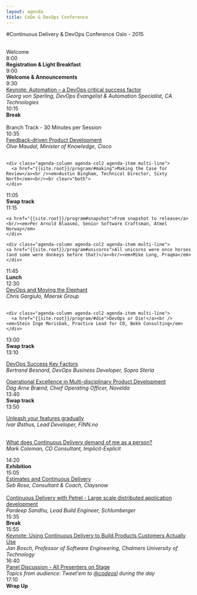 ```yaml
---
layout: agenda
title: CoDe & DevOps Conference
---
```

#Continuous Delivery & DevOps Conference Oslo - 2015

<div class="container">
  <div class="agenda-row">
    <div class="agenda-column agenda-column-time">&nbsp;</div>
    <div class="agenda-column agenda-1col agenda-header-item">Welcome</div>
  </div>

  <div class="agenda-row">
    <div class="agenda-column agenda-column-time timestamp">8:00</div>
    <div class="agenda-column agenda-1col agenda-item"><strong>Registration &amp; Light Breakfast</strong></div>
  </div>

  <div class="agenda-row">
    <div class="agenda-column agenda-column-time timestamp">9:00</div>
    <div class="agenda-column agenda-1col agenda-item">
      <strong>Welcome &amp; Announcements</strong><br /><em></em>
    </div>
  </div>

  <div class="agenda-row">
    <div class="agenda-column agenda-column-time timestamp">9:30</div>
    <div class="agenda-column agenda-1col agenda-item">
      <a href="{{site.root}}/program/#devops">Keynote: Automation – a DevOps critical success factor</a><br />
      <em>Georg von Sperling, DevOps Evangelist &amp; Automation Specialist, CA Technologies</em>
    </div>
  </div>

  <div class="agenda-row">
    <div class="agenda-column agenda-column-time timestamp">10:15</div>
    <div class="agenda-column agenda-1col agenda-break"><strong>Break</strong></div>
  </div>

  <div class="agenda-row">
    <div class="agenda-column agenda-column-time">&nbsp;</div>
    <div class="agenda-column agenda-1col agenda-header-item">Branch Track - 30 Minutes per Session</div>
  </div>

  <div class="agenda-row">
    <div class="agenda-column agenda-column-time timestamp">10:35</div>
    <div class="agenda-column agenda-col2 agenda-item multi-line">
      <a href="{{site.root}}/program/#feedback">Feedback-driven Product Development</a><br /><em>Olve Maudal, Minister of Knowledge, Cisco</em><br/>&nbsp;
    </div>

    <div class="agenda-column agenda-col2 agenda-item multi-line">
      <a href="{{site.root}}/program/#making">Making the Case for Review</a><br /><em>Austin Bingham, Technical Director, Sixty North</em><br/><br clear="both">
    </div>
  </div>

  <div class="agenda-row">
    <div class="agenda-column agenda-column-time timestamp">11:05</div>
    <div class="agenda-column agenda-1col agenda-break"><strong>Swap track</strong></div>
  </div>

  <div class="agenda-row">
    <div class="agenda-column agenda-column-time timestamp">11:15</div>
    <div class="agenda-column agenda-col2 agenda-item multi-line">

    <a href="{{site.root}}/program#snapshot">From snapshot to release</a><br/><em>Per Arnold Blaasmo, Senior Software Craftsman, Atmel Norway</em>
    </div>

    <div class="agenda-column agenda-col2 agenda-item multi-line">
    <a href="{{site.root}}/program#unicorns">All unicorns were once horses (and some were donkeys before that)</a><br/><em>Mike Long, Praqma</em></div>
  </div>

  <div class="agenda-row">
    <div class="agenda-column agenda-column-time timestamp">11:45</div>
    <div class="agenda-column agenda-1col agenda-break"><strong>Lunch</strong></div>
  </div>

  <div class="agenda-row">
    <div class="agenda-column agenda-column-time timestamp">12:30</div>
    <div class="agenda-column agenda-col2 agenda-item multi-line">
      <a href="{{site.root}}/program/#elephant"> DevOps and Moving the Elephant</a><br /><em>Chris Gargiulo, Maersk Group</em><br/>&nbsp;
    </div>

    <div class="agenda-column agenda-col2 agenda-item multi-line">
      <a href="{{site.root}}/program/#die">DevOps or Die!</a><br /><em>Stein Inge Morisbak, Practice Lead for CD, Bekk Consulting</em>
    </div>
  </div>

  <div class="agenda-row">
    <div class="agenda-column agenda-column-time timestamp">13:00</div>
    <div class="agenda-column agenda-1col agenda-break"><strong>Swap track</strong></div>
  </div>

<div class="agenda-row">
  <div class="agenda-column agenda-column-time timestamp">13:10</div>
  <div class="agenda-column agenda-col2 agenda-item multi-line">

  <a href="{{site.root}}/program#key">DevOps Success Key Factors</a><br/><em>Bertrand Besnard, DevOps Business Developer, Sopra Steria</em></div>
  <div class="agenda-column agenda-col2 agenda-item multi-line">
  <a href="{{site.root}}/program#exellence">Operational Excellence in Multi-disciplinary Product Development</a><br/><em>Dag Arne Brænd, Chief Operating Officer, Novelda</em></div>
</div>

<div class="agenda-row">
  <div class="agenda-column agenda-column-time timestamp">13:40</div>
  <div class="agenda-column agenda-1col agenda-break"><strong>Swap track</strong></div>
</div>

<div class="agenda-row">
  <div class="agenda-column agenda-column-time timestamp">13:50</div>
  <div class="agenda-column agenda-col2 agenda-item multi-line">

  <a href="{{site.root}}/program#unleash">Unleash your features gradually</a><br/><em>Ivar Østhus, Lead Developer, FINN.no</em><br/>&nbsp;</div>
  <div class="agenda-column agenda-col2 agenda-item multi-line">

  <a href="{{site.root}}/program#demand">What does Continuous Delivery demand of me as a person?</a><br/><em>Mark Coleman, CD Consultant, Implicit-Explicit</em></div>
</div>

  <div class="agenda-row">
    <div class="agenda-column agenda-column-time timestamp">14:20</div>
    <div class="agenda-column agenda-1col agenda-break"><strong>Exhibition</strong></div>
  </div>

  <div class="agenda-row">
    <div class="agenda-column agenda-column-time timestamp">15:05</div>
    <div class="agenda-column agenda-col2 agenda-item multi-line"><a href="{{site.root}}/program/#estimates">Estimates and Continuous Delivery</a><br /><em>Seb Rose, Consultant & Coach, Claysnow</em><br/>&nbsp;
    </div>
    <div class="agenda-column agenda-col2 agenda-item multi-line"><a href="{{site.root}}/program/#largescale">Continuous Delivery with Petrel - Large scale distributed application development</a><br /><em>Pardeep Sandhu, Lead Build Engineer, Schlumberger</em></div>
  </div>

  <div class="agenda-row">
    <div class="agenda-column agenda-column-time timestamp">15:35</div>
    <div class="agenda-column agenda-1col agenda-break"><strong>Break</strong></div>
  </div>

<div class="agenda-row">
  <div class="agenda-column agenda-column-time timestamp">15:55</div>
  <div class="agenda-column agenda-1col agenda-item">
    <a href="{{site.root}}/program/#usingcd">Keynote: Using Continuous Delivery to Build Products Customers Actually Use</a><br />
    <em>Jan Bosch, Professor of Software Engineering, Chalmers University of Technology</em>
  </div>
</div>

<div class="agenda-row">
  <div class="agenda-column agenda-column-time timestamp">16:40</div>

  <div class="agenda-column agenda-1col agenda-item"><a href="{{site.root}}/program/#panel">Panel Discussion - All Presenters on Stage</a><br/><em>Topics from audience: Tweet'em to <a href="{{site.root}}/social/tweets.html">@codeosl</a> during the day</em></div>


<div class="agenda-row">
  <div class="agenda-column agenda-column-time timestamp">17:10</div>
  <div class="agenda-column agenda-1col agenda-item"><strong>Wrap Up</strong></div>
</div>
